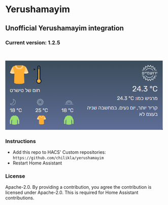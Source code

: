 # Yerushamayim
## Unofficial Yerushamayim integration

### Current version: 1.2.5
<br/>

![screenshot](https://raw.githubusercontent.com/chilikla/yerushamayim/main/screenshot.png)

### Instructions
- Add this repo to HACS' Custom repositories: `https://github.com/chilikla/yerushamayim`
- Restart Home Assistant

### License
Apache-2.0. By providing a contribution, you agree the contribution is licensed under Apache-2.0. This is required for Home Assistant contributions.
